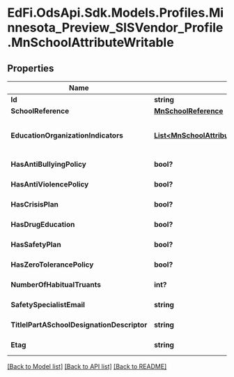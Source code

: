 # EdFi.OdsApi.Sdk.Models.Profiles.Minnesota_Preview_SISVendor_Profile.MnSchoolAttributeWritable

## Properties

Name | Type | Description | Notes
------------ | ------------- | ------------- | -------------
**Id** | **string** |  | [optional] 
**SchoolReference** | [**MnSchoolReference**](MnSchoolReference.md) |  | 
**EducationOrganizationIndicators** | [**List&lt;MnSchoolAttributeEducationOrganizationIndicatorWritable&gt;**](MnSchoolAttributeEducationOrganizationIndicatorWritable.md) | An unordered collection of schoolAttributeEducationOrganizationIndicators. An indicator or metric of an Education Organization. | [optional] 
**HasAntiBullyingPolicy** | **bool?** | Indicator that the school enforces an anti-bullying policy. | [optional] 
**HasAntiViolencePolicy** | **bool?** | Indicator that the school enforces an anti-violence policy. | [optional] 
**HasCrisisPlan** | **bool?** | Indicator that the school has a crisis plan in place. | [optional] 
**HasDrugEducation** | **bool?** | Indicator that the school has a drug education program in place. | [optional] 
**HasSafetyPlan** | **bool?** | Indicator that the school has a safety plan in place. | [optional] 
**HasZeroTolerancePolicy** | **bool?** | Indicator that the school enforces a zero tolerance policy. | [optional] 
**NumberOfHabitualTruants** | **int?** | The number of students in the school who are habitual truants. | [optional] 
**SafetySpecialistEmail** | **string** | The email address of the school safety specialist at the school. | [optional] 
**TitleIPartASchoolDesignationDescriptor** | **string** | Denotes the Title I Part A designation for the school. | [optional] 
**Etag** | **string** | A unique system-generated value that identifies the version of the resource. | [optional] 

[[Back to Model list]](../README.md#documentation-for-models) [[Back to API list]](../README.md#documentation-for-api-endpoints) [[Back to README]](../README.md)

